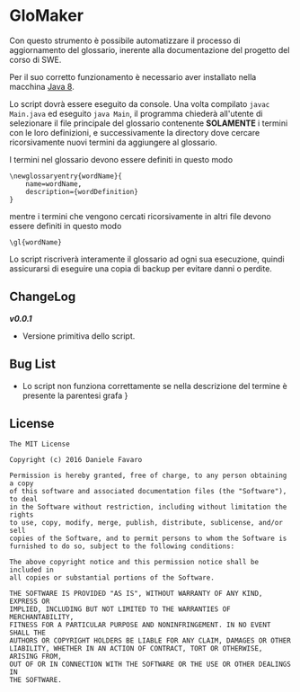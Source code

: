 # GloMaker

Con questo strumento è possibile automatizzare il processo di aggiornamento del glossario, inerente alla documentazione del progetto del corso di SWE. 

Per il suo corretto funzionamento è necessario aver installato nella macchina [Java 8](http://www.oracle.com/technetwork/java/javase/downloads/jdk8-downloads-2133151.html).

Lo script dovrà essere eseguito da console. Una volta compilato `javac Main.java` ed eseguito `java Main`, il programma chiederà all'utente di selezionare il file principale del glossario contenente **SOLAMENTE** i termini con le loro definizioni, e successivamente la directory dove cercare ricorsivamente nuovi termini da aggiungere al glossario. 

I termini nel glossario devono essere definiti in questo modo
```
\newglossaryentry{wordName}{
    name=wordName,
    description={wordDefinition}
}
```
mentre i termini che vengono cercati ricorsivamente in altri file devono essere definiti in questo modo
```
\gl{wordName}
```

Lo script riscriverà interamente il glossario ad ogni sua esecuzione, quindi assicurarsi di eseguire una copia di backup per evitare danni o perdite.

## ChangeLog
***v0.0.1***
- Versione primitiva dello script.

## Bug List
- Lo script non funziona correttamente se nella descrizione del termine è presente la parentesi grafa }

## License
```
The MIT License

Copyright (c) 2016 Daniele Favaro

Permission is hereby granted, free of charge, to any person obtaining a copy
of this software and associated documentation files (the "Software"), to deal
in the Software without restriction, including without limitation the rights
to use, copy, modify, merge, publish, distribute, sublicense, and/or sell
copies of the Software, and to permit persons to whom the Software is
furnished to do so, subject to the following conditions:

The above copyright notice and this permission notice shall be included in
all copies or substantial portions of the Software.

THE SOFTWARE IS PROVIDED "AS IS", WITHOUT WARRANTY OF ANY KIND, EXPRESS OR
IMPLIED, INCLUDING BUT NOT LIMITED TO THE WARRANTIES OF MERCHANTABILITY,
FITNESS FOR A PARTICULAR PURPOSE AND NONINFRINGEMENT. IN NO EVENT SHALL THE
AUTHORS OR COPYRIGHT HOLDERS BE LIABLE FOR ANY CLAIM, DAMAGES OR OTHER
LIABILITY, WHETHER IN AN ACTION OF CONTRACT, TORT OR OTHERWISE, ARISING FROM,
OUT OF OR IN CONNECTION WITH THE SOFTWARE OR THE USE OR OTHER DEALINGS IN
THE SOFTWARE.
```
